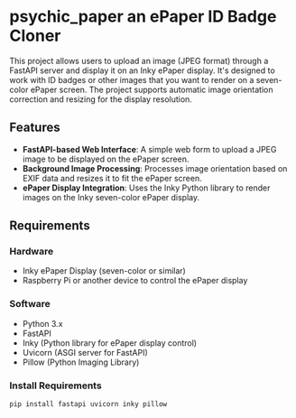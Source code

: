 # psychic_paper an ePaper ID Badge Cloner

This project allows users to upload an image (JPEG format) through a FastAPI server and display it on an Inky ePaper display. It's designed to work with ID badges or other images that you want to render on a seven-color ePaper screen. The project supports automatic image orientation correction and resizing for the display resolution.

## Features

- **FastAPI-based Web Interface**: A simple web form to upload a JPEG image to be displayed on the ePaper screen.
- **Background Image Processing**: Processes image orientation based on EXIF data and resizes it to fit the ePaper screen.
- **ePaper Display Integration**: Uses the Inky Python library to render images on the Inky seven-color ePaper display.

## Requirements

### Hardware
- Inky ePaper Display (seven-color or similar)
- Raspberry Pi or another device to control the ePaper display

### Software

- Python 3.x
- FastAPI
- Inky (Python library for ePaper display control)
- Uvicorn (ASGI server for FastAPI)
- Pillow (Python Imaging Library)

### Install Requirements

```bash
pip install fastapi uvicorn inky pillow
